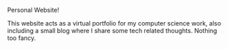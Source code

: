 Personal Website!

This website acts as a virtual portfolio for my computer science work, also including a small blog where I share some tech related thoughts. Nothing too fancy.
